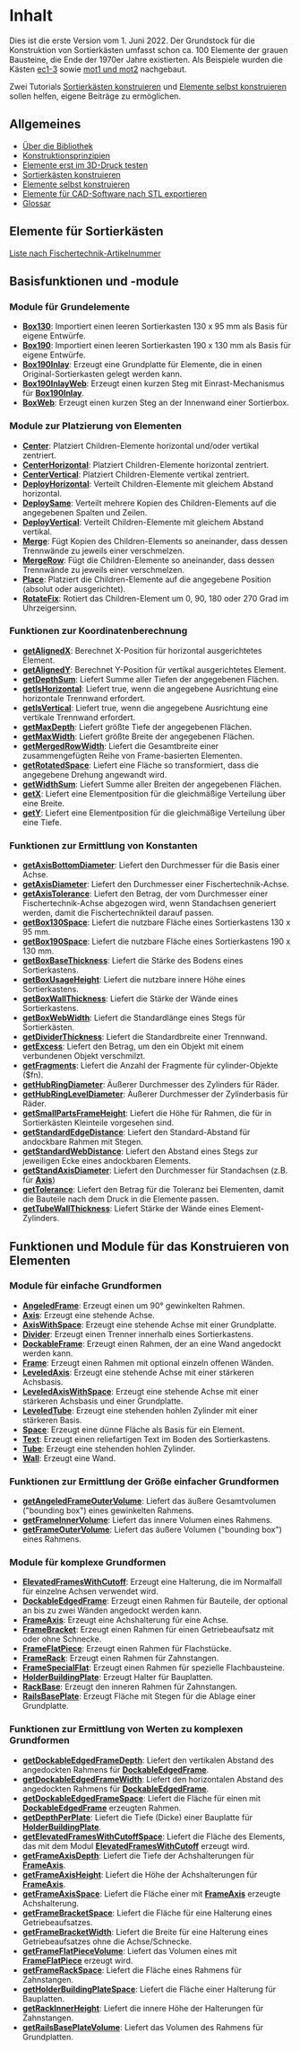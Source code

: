 # Inhalt

Dies ist die erste Version vom 1. Juni 2022. Der Grundstock für die Konstruktion von Sortierkästen umfasst schon ca. 100 Elemente der grauen Bausteine, die Ende der 1970er Jahre existierten. Als Beispiele wurden die Kästen [ec1-3](../../Original%20Building%20Kits/ec/) sowie [mot1 und mot2](../../Original%20Building%20Kits/mot/) nachgebaut.

Zwei Tutorials [Sortierkästen konstruieren](TutorialSortingBoxes.md) und [Elemente selbst konstruieren](TutorialElements.md) sollen helfen, eigene Beiträge zu ermöglichen.

## Allgemeines
- [Über die Bibliothek](readme.md)
- [Konstruktionsprinzipien](principles.md)
- [Elemente erst im 3D-Druck testen](PrintTests.md)
- [Sortierkästen konstruieren](TutorialSortingBoxes.md)
- [Elemente selbst konstruieren](TutorialElements.md)
- [Elemente für CAD-Software nach STL exportieren](STLExport.md)
- [Glossar](Glossar.md)

## Elemente für Sortierkästen

[Liste nach Fischertechnik-Artikelnummer](PartFinder.md)

## Basisfunktionen und -module

### Module für Grundelemente
- [__Box130__](Base/Box130.md): Importiert einen leeren Sortierkasten 130 x 95 mm als Basis für eigene Entwürfe.
- [__Box190__](Base/Box190.md): Importiert einen leeren Sortierkasten 190 x 130 mm als Basis für eigene Entwürfe.
- [__Box190Inlay__](Base/Box190Inlay.md): Erzeugt eine Grundplatte für Elemente, die in einen Original-Sortierkasten gelegt werden kann.
- [__Box190InlayWeb__](Base/Box190InlayWeb.md): Erzeugt einen kurzen Steg mit Einrast-Mechanismus für [__Box190Inlay__](Base/Box190Inlay.md).
- [__BoxWeb__](Base/BoxWeb.md): Erzeugt einen kurzen Steg an der Innenwand einer Sortierbox.

### Module zur Platzierung von Elementen
- [__Center__](Base/Center.md): Platziert Children-Elemente horizontal und/oder vertikal zentriert.
- [__CenterHorizontal__](Base/CenterHorizontal.md): Platziert Children-Elemente horizontal zentriert.
- [__CenterVertical__](Base/CenterVertical.md): Platziert Children-Elemente vertikal zentriert.
- [__DeployHorizontal__](Base/DeployHorizontal.md): Verteilt Children-Elemente mit gleichem Abstand horizontal.
- [__DeploySame__](Base/DeploySame.md): Verteilt mehrere Kopien des Children-Elements auf die angegebenen Spalten und Zeilen.
- [__DeployVertical__](Base/DeployVertical.md): Verteilt Children-Elemente mit gleichem Abstand vertikal.
- [__Merge__](Base/Merge.md): Fügt Kopien des Children-Elements so aneinander, dass dessen Trennwände zu jeweils einer verschmelzen.
- [__MergeRow__](Base/MergeRow.md): Fügt die Children-Elemente so aneinander, dass dessen Trennwände zu jeweils einer verschmelzen.
- [__Place__](Base/Place.md): Platziert die Children-Elemente auf die angegebene Position (absolut oder ausgerichtet).
- [__RotateFix__](Base/RotateFix.md): Rotiert das Children-Element um 0, 90, 180 oder 270 Grad im Uhrzeigersinn.

### Funktionen zur Koordinatenberechnung
- [__getAlignedX__](Base/getAlignedX.md): Berechnet X-Position für horizontal ausgerichtetes Element.
- [__getAlignedY__](Base/getAlignedY.md): Berechnet Y-Position für vertikal ausgerichtetes Element.
- [__getDepthSum__](Base/getDepthSum.md): Liefert Summe aller Tiefen der angegebenen Flächen.
- [__getIsHorizontal__](Base/getIsHorizontal.md): Liefert true, wenn die angegebene Ausrichtung eine horizontale Trennwand erfordert.
- [__getIsVertical__](Base/getIsVertical.md): Liefert true, wenn die angegebene Ausrichtung eine vertikale Trennwand erfordert.
- [__getMaxDepth__](Base/getMaxDepth.md): Liefert größte Tiefe der angegebenen Flächen.
- [__getMaxWidth__](Base/getMaxWidth.md): Liefert größte Breite der angegebenen Flächen.
- [__getMergedRowWidth__](Base/getMergedRowWidth.md): Liefert die Gesamtbreite einer zusammengefügten Reihe von Frame-basierten Elementen.
- [__getRotatedSpace__](Base/getRotatedSpace.md): Liefert eine Fläche so transformiert, dass die angegebene Drehung angewandt wird.
- [__getWidthSum__](Base/getWidthSum.md): Liefert Summe aller Breiten der angegebenen Flächen.
- [__getX__](Base/getX.md): Liefert eine Elementposition für die gleichmäßige Verteilung über eine Breite.
- [__getY__](Base/getY.md): Liefert eine Elementposition für die gleichmäßige Verteilung über eine Tiefe.

### Funktionen zur Ermittlung von Konstanten
- [__getAxisBottomDiameter__](Base/getAxisBottomDiameter.md): Liefert den Durchmesser für die Basis einer Achse.
- [__getAxisDiameter__](Base/getAxisDiameter.md): Liefert den Durchmesser einer Fischertechnik-Achse.
- [__getAxisTolerance__](Base/getAxisTolerance.md): Liefert den Betrag, der vom Durchmesser einer Fischertechnik-Achse abgezogen wird, wenn Standachsen generiert werden, damit die Fischertechnikteil darauf passen.
- [__getBox130Space__](Base/getBox130Space.md): Liefert die nutzbare Fläche eines Sortierkastens 130 x 95 mm.
- [__getBox190Space__](Base/getBox190Space.md): Liefert die nutzbare Fläche eines Sortierkastens 190 x 130 mm.
- [__getBoxBaseThickness__](Base/getBoxBaseThickness.md): Liefert die Stärke des Bodens eines Sortierkastens.
- [__getBoxUsageHeight__](Base/getBoxUsageHeight.md): Liefert die nutzbare innere Höhe eines Sortierkastens.
- [__getBoxWallThickness__](Base/getBoxWallThickness.md): Liefert die Stärke der Wände eines Sortierkastens.
- [__getBoxWebWidth__](Base/getBoxWebWidth.md): Liefert die Standardlänge eines Stegs für Sortierkästen.
- [__getDividerThickness__](Base/getDividerThickness.md): Liefert die Standardbreite einer Trennwand.
- [__getExcess__](Base/getExcess.md): Liefert den Betrag, um den ein Objekt mit einem verbundenen Objekt verschmilzt.
- [__getFragments__](Base/getFragments.md): Liefert die Anzahl der Fragmente für cylinder-Objekte ($fn).
- [__getHubRingDiameter__](Base/getHubRingDiameter.md): Äußerer Durchmesser des Zylinders für Räder.
- [__getHubRingLevelDiameter__](Base/getHubRingLevelDiameter.md): Äußerer Durchmesser der Zylinderbasis für Räder.
- [__getSmallPartsFrameHeight__](Base/getSmallPartsFrameHeight.md): Liefert die Höhe für Rahmen, die für in Sortierkästen Kleinteile vorgesehen sind.
- [__getStandardEdgeDistance__](Base/getStandardEdgeDistance.md): Liefert den Standard-Abstand für andockbare Rahmen mit Stegen.
- [__getStandardWebDistance__](Base/getStandardWebDistance.md): Liefert den Abstand eines Stegs zur jeweiligen Ecke eines andockbaren Elements.
- [__getStandAxisDiameter__](Base/getStandAxisDiameter.md): Liefert den Durchmesser für Standachsen (z.B. für [__Axis__](ModelBase/Axis.md))
- [__getTolerance__](Base/getTolerance.md): Liefert den Betrag für die Toleranz bei Elementen, damit die Bauteile nach dem Druck in die Elemente passen.
- [__getTubeWallThickness__](Base/getTubeWallThickness.md): Liefert Stärke der Wände eines Element-Zylinders.

## Funktionen und Module für das Konstruieren von Elementen

### Module für einfache Grundformen
- [__AngeledFrame__](ModelBase/AngeledFrame.md): Erzeugt einen um 90° gewinkelten Rahmen.
- [__Axis__](ModelBase/Axis.md): Erzeugt eine stehende Achse.
- [__AxisWithSpace__](ModelBase/AxisWithSpace.md): Erzeugt eine stehende Achse mit einer Grundplatte.
- [__Divider__](ModelBase/Divider.md): Erzeugt einen Trenner innerhalb eines Sortierkastens.
- [__DockableFrame__](ModelBase/DockableFrame.md): Erzeugt einen Rahmen, der an eine Wand angedockt werden kann.
- [__Frame__](ModelBase/Frame.md): Erzeugt einen Rahmen mit optional einzeln offenen Wänden.
- [__LeveledAxis__](ModelBase/LeveledAxis.md): Erzeugt eine stehende Achse mit einer stärkeren Achsbasis.
- [__LeveledAxisWithSpace__](ModelBase/LeveledAxisWithSpace.md): Erzeugt eine stehende Achse mit einer stärkeren Achsbasis und einer Grundplatte.
- [__LeveledTube__](ModelBase/LeveledTube.md): Erzeugt eine stehenden hohlen Zylinder mit einer stärkeren Basis.
- [__Space__](ModelBase/Space.md): Erzeugt eine dünne Fläche als Basis für ein Element.
- [__Text__](ModelBase/Text.md): Erzeugt einen reliefartigen Text im Boden des Sortierkastens.
- [__Tube__](ModelBase/Tube.md): Erzeugt eine stehenden hohlen Zylinder.
- [__Wall__](ModelBase/Wall.md): Erzeugt eine Wand.

### Funktionen zur Ermittlung der Größe einfacher Grundformen
- [__getAngeledFrameOuterVolume__](ModelBase/getAngeledFrameOuterVolume.md): Liefert das äußere Gesamtvolumen ("bounding box") eines gewinkelten Rahmens.
- [__getFrameInnerVolume__](ModelBase/getFrameInnerVolume.md): Liefert das innere Volumen eines Rahmens.
- [__getFrameOuterVolume__](ModelBase/getFrameOuterVolume.md): Liefert das äußere Volumen ("bounding box") eines Rahmens.

### Module für komplexe Grundformen
- [__ElevatedFramesWithCutoff__](ModelBase/ElevatedFramesWithCutoff.md): Erzeugt eine Halterung, die im Normalfall für einzelne Achsen verwendet wird.
- [__DockableEdgedFrame__](ModelBase/DockableEdgedFrame.md): Erzeugt einen Rahmen für Bauteile, der optional an bis zu zwei Wänden angedockt werden kann.
- [__FrameAxis__](ModelBase/FrameAxis.md): Erzeugt eine Achshalterung für eine Achse.
- [__FrameBracket__](ModelBase/FrameBracket.md): Erzeugt einen Rahmen für einen Getriebeaufsatz mit oder ohne Schnecke.
- [__FrameFlatPiece__](ModelBase/FrameFlatPiece.md): Erzeugt einen Rahmen für Flachstücke.
- [__FrameRack__](ModelBase/FrameRack.md): Erzeugt einen Rahmen für Zahnstangen.
- [__FrameSpecialFlat__](ModelBase/FrameSpecialFlat.md): Erzeugt einen Rahmen für spezielle Flachbausteine.
- [__HolderBuildingPlate__](ModelBase/HolderBuildingPlate.md): Erzeugt Halter für Bauplatten.
- [__RackBase__](ModelBase/RackBase.md): Erzeugt den inneren Rahmen für Zahnstangen.
- [__RailsBasePlate__](ModelBase/RailsBasePlate.md): Erzeugt Fläche mit Stegen für die Ablage einer Grundplatte.

### Funktionen zur Ermittlung von Werten zu komplexen Grundformen
- [__getDockableEdgedFrameDepth__](ModelBase/getDockableEdgedFrameDepth.md): Liefert den vertikalen Abstand des angedockten Rahmens für [__DockableEdgedFrame__](ModelBase/DockableEdgedFrame.md).
- [__getDockableEdgedFrameWidth__](ModelBase/getDockableEdgedFrameWidth.md): Liefert den horizontalen Abstand des angedockten Rahmens für [__DockableEdgedFrame__](ModelBase/DockableEdgedFrame.md).
- [__getDockableEdgedFrameSpace__](ModelBase/getDockableEdgedFrameSpace.md): Liefert die Fläche für einen mit [__DockableEdgedFrame__](ModelBase/DockableEdgedFrame.md) erzeugten Rahmen.
- [__getDepthPerPlate__](ModelBase/getDepthPerPlate.md): Liefert die Tiefe (Dicke) einer Bauplatte für [__HolderBuildingPlate__](HolderBuildingPlate.md).
- [__getElevatedFramesWithCutoffSpace__](ModelBase/getElevatedFramesWithCutoffSpace.md): Liefert die Fläche des Elements, das mit dem Modul [__ElevatedFramesWithCutoff__](ElevatedFramesWithCutoff.md) erzeugt wird.
- [__getFrameAxisDepth__](ModelBase/getFrameAxisDepth.md): Liefert die Tiefe der Achshalterungen für [__FrameAxis__](ModelBase/FrameAxis.md).
- [__getFrameAxisHeight__](ModelBase/getFrameAxisHeight.md): Liefert die Höhe der Achshalterungen für [__FrameAxis__](ModelBase/FrameAxis.md).
- [__getFrameAxisSpace__](ModelBase/getFrameAxisSpace.md): Liefert die Fläche einer mit [__FrameAxis__](ModelBase/FrameAxis.md) erzeugte Achshalterung.
- [__getFrameBracketSpace__](ModelBase/getFrameBracketSpace.md): Liefert die Fläche für eine Halterung eines Getriebeaufsatzes.
- [__getFrameBracketWidth__](ModelBase/getFrameBracketWidth.md): Liefert die Breite für eine Halterung eines Getriebeaufsatzes ohne die Achse/Schnecke.
- [__getFrameFlatPieceVolume__](ModelBase/getFrameFlatPieceVolume.md): Liefert das Volumen eines mit [__FrameFlatPiece__](Modelbase/FrameFlatPiece.md) erzeugt wird.
- [__getFrameRackSpace__](ModelBase/getFrameRackSpace.md): Liefert die Fläche eines Rahmens für Zahnstangen.
- [__getHolderBuildingPlateSpace__](ModelBase/getHolderBuildingPlateSpace.md): Liefert die Fläche einer Halterung für Bauplatten.
- [__getRackInnerHeight__](ModelBase/getRackInnerHeight.md): Liefert die innere Höhe der Halterungen für Zahnstangen.
- [__getRailsBasePlateVolume__](ModelBase/getRailsBasePlateVolume.md): Liefert das Volumen des Rahmens für Grundplatten.
